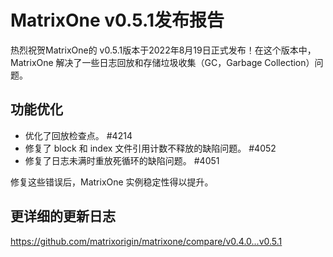 # **MatrixOne v0.5.1发布报告**

热烈祝贺MatrixOne的 v0.5.1版本于2022年8月19日正式发布！在这个版本中，MatrixOne 解决了一些日志回放和存储垃圾收集（GC，Garbage Collection）问题。

## 功能优化

- 优化了回放检查点。 #4214
- 修复了 block 和 index 文件引用计数不释放的缺陷问题。 #4052
- 修复了日志未满时重放死循环的缺陷问题。 #4051

修复这些错误后，MatrixOne 实例稳定性得以提升。

## 更详细的更新日志

<https://github.com/matrixorigin/matrixone/compare/v0.4.0...v0.5.1>
